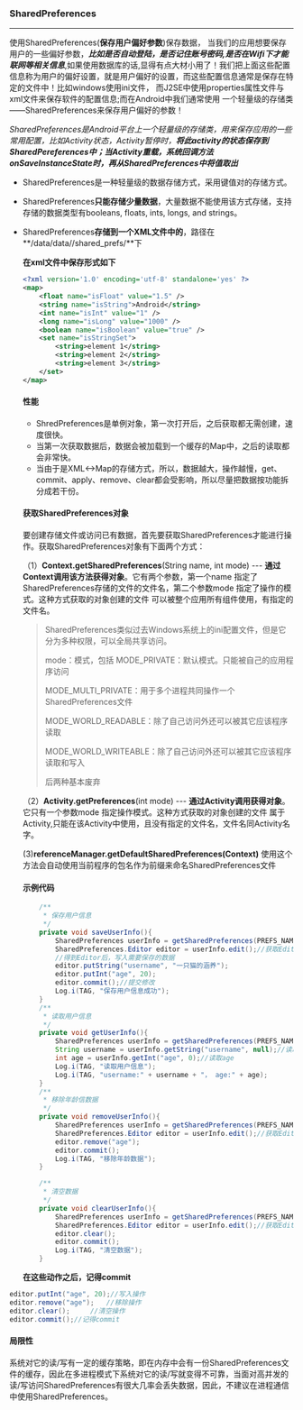### SharedPreferences

------

使用SharedPreferences(**保存用户偏好参数**)保存数据， 当我们的应用想要保存用户的一些偏好参数，***比如是否自动登陆，是否记住账号密码,是否在Wifi下才能联网等相关信息***,如果使用数据库的话,显得有点大材小用了！我们把上面这些配置信息称为用户的偏好设置，就是用户偏好的设置，而这些配置信息通常是保存在特定的文件中！比如windows使用ini文件， 而J2SE中使用properties属性文件与xml文件来保存软件的配置信息;而在Android中我们通常使用 一个轻量级的存储类——SharedPreferences来保存用户偏好的参数！



*SharedPreferences是Android平台上一个轻量级的存储类，用来保存应用的一些常用配置，比如Activity状态，Activity暂停时，**将此activity的状态保存到SharedPereferences中；当Activity重载，系统回调方法onSaveInstanceState时，再从SharedPreferences中将值取出***



* SharedPreferences是一种轻量级的数据存储方式，采用键值对的存储方式。

* SharedPreferences**只能存储少量数据**，大量数据不能使用该方式存储，支持存储的数据类型有booleans, floats, ints, longs, and strings。

* SharedPreferences**存储到一个XML文件中的**，路径在**/data/data/<packagename>/shared_prefs/**下



  **在xml文件中保存形式如下**

  ```xml
  <?xml version='1.0' encoding='utf-8' standalone='yes' ?>
  <map>
      <float name="isFloat" value="1.5" />
      <string name="isString">Android</string>
      <int name="isInt" value="1" />
      <long name="isLong" value="1000" />
      <boolean name="isBoolean" value="true" />
      <set name="isStringSet">
          <string>element 1</string>
          <string>element 2</string>
          <string>element 3</string>
      </set>
  </map>
  ```



  #### 性能

  * ShredPreferences是单例对象，第一次打开后，之后获取都无需创建，速度很快。

  - 当第一次获取数据后，数据会被加载到一个缓存的Map中，之后的读取都会非常快。
  - 当由于是XML<->Map的存储方式，所以，数据越大，操作越慢，get、commit、apply、remove、clear都会受影响，所以尽量把数据按功能拆分成若干份。



  #### 获取SharedPreferences对象

  要创建存储文件或访问已有数据，首先要获取SharedPreferences才能进行操作。获取SharedPreferences对象有下面两个方式：

  （1）**Context.getSharedPreferences**(String name, int mode) --- **通过Context调用该方法获得对象**。它有两个参数，第一个name 指定了SharedPreferences存储的文件的文件名，第二个参数mode 指定了操作的模式。这种方式获取的对象创建的文件 可以被整个应用所有组件使用，有指定的文件名。

  > SharedPreferences类似过去Windows系统上的ini配置文件，但是它分为多种权限，可以全局共享访问。
  >
  > mode：模式，包括
  > MODE_PRIVATE：默认模式。只能被自己的应用程序访问
  >
  > MODE_MULTI_PRIVATE：用于多个进程共同操作一个SharedPreferences文件
  >
  > MODE_WORLD_READABLE：除了自己访问外还可以被其它应该程序读取
  >
  > MODE_WORLD_WRITEABLE：除了自己访问外还可以被其它应该程序读取和写入
  >
  > 后两种基本废弃

  （2）**Activity.getPreferences**(int mode) --- **通过Activity调用获得对象**。它只有一个参数mode 指定操作模式。这种方式获取的对象创建的文件 属于Activity,只能在该Activity中使用，且没有指定的文件名，文件名同Activity名字。

    (3)**referenceManager.getDefaultSharedPreferences(Context)**
  使用这个方法会自动使用当前程序的包名作为前缀来命名SharedPreferences文件



  #### 示例代码

  ```java
      /**
       * 保存用户信息
       */
      private void saveUserInfo(){
          SharedPreferences userInfo = getSharedPreferences(PREFS_NAME, MODE_PRIVATE);
          SharedPreferences.Editor editor = userInfo.edit();//获取Editor
          //得到Editor后，写入需要保存的数据
          editor.putString("username", "一只猫的涵养");
          editor.putInt("age", 20);
          editor.commit();//提交修改
          Log.i(TAG, "保存用户信息成功");
      }
      /**
       * 读取用户信息
       */
      private void getUserInfo(){
          SharedPreferences userInfo = getSharedPreferences(PREFS_NAME, MODE_PRIVATE);
          String username = userInfo.getString("username", null);//读取username
          int age = userInfo.getInt("age", 0);//读取age
          Log.i(TAG, "读取用户信息");
          Log.i(TAG, "username:" + username + "， age:" + age);
      }
      /**
       * 移除年龄信数据
       */
      private void removeUserInfo(){
          SharedPreferences userInfo = getSharedPreferences(PREFS_NAME, MODE_PRIVATE);
          SharedPreferences.Editor editor = userInfo.edit();//获取Editor
          editor.remove("age");
          editor.commit();
          Log.i(TAG, "移除年龄数据");
      }
  
      /**
       * 清空数据
       */
      private void clearUserInfo(){
          SharedPreferences userInfo = getSharedPreferences(PREFS_NAME, MODE_PRIVATE);
          SharedPreferences.Editor editor = userInfo.edit();//获取Editor
          editor.clear();
          editor.commit();
          Log.i(TAG, "清空数据");
      }
  ```

  **在这些动作之后，记得commit**

```java
editor.putInt("age", 20);//写入操作
editor.remove("age");   //移除操作
editor.clear();     //清空操作
editor.commit();//记得commit
```



#### 局限性

系统对它的读/写有一定的缓存策略，即在内存中会有一份SharedPreferences文件的缓存，因此在多进程模式下系统对它的读/写就变得不可靠，当面对高并发的读/写访问SharedPreferences有很大几率会丢失数据，因此，不建议在进程通信中使用SharedPreferences。